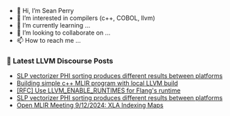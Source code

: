 - 👋 Hi, I’m Sean Perry
- 👀 I’m interested in compilers (c++, COBOL, llvm)
- 🌱 I’m currently learning ...
- 💞️ I’m looking to collaborate on ...
- 📫 How to reach me ...

<!---
s66perry/s66perry is a ✨ special ✨ repository because its `README.md` (this file) appears on your GitHub profile.
You can click the Preview link to take a look at your changes.
--->
### 📕 Latest LLVM Discourse Posts

<!-- DISCOURSE-LLVM:START -->
- [SLP vectorizer PHI sorting produces different results between platforms](https://discourse.llvm.org/t/slp-vectorizer-phi-sorting-produces-different-results-between-platforms/81467#post_18)
- [Building simple c++ MLIR program with local LLVM build](https://discourse.llvm.org/t/building-simple-c-mlir-program-with-local-llvm-build/82325#post_4)
- [[RFC] Use LLVM_ENABLE_RUNTIMES for Flang&#39;s runtime](https://discourse.llvm.org/t/rfc-use-llvm-enable-runtimes-for-flangs-runtime/80826#post_17)
- [SLP vectorizer PHI sorting produces different results between platforms](https://discourse.llvm.org/t/slp-vectorizer-phi-sorting-produces-different-results-between-platforms/81467#post_17)
- [Open MLIR Meeting 9/12/2024: XLA Indexing Maps](https://discourse.llvm.org/t/open-mlir-meeting-9-12-2024-xla-indexing-maps/81166#post_2)
<!-- DISCOURSE-LLVM:END -->
